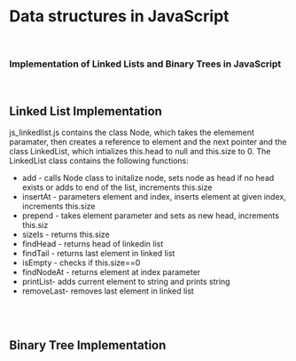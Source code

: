 <h1>Data structures in JavaScript</h1>
<br>
<h3>Implementation of Linked Lists and Binary Trees in JavaScript</h3>
<br>
<h2>Linked List Implementation</h2>
js_linkedlist.js contains the class Node, which takes the elemement paramater, then creates a reference to element and the next pointer and the class LinkedList, which intializes this.head to null and this.size to 0.  The LinkedList class contains the following functions:
<br>
<ul>
  <li>add - calls Node class to initalize node, sets node as head if no head exists or adds to end of the list, increments this.size</li>
  <li>insertAt - parameters element and index, inserts element at given index, increments this.size</li>
  <li>prepend - takes element parameter and sets as new head, increments this.siz</li>
  <li>sizeIs - returns this.size</li>
  <li>findHead - returns head of linkedin list</li>
  <li>findTail - returns last element in linked list</li>
  <li>isEmpty - checks if this.size==0</li>
  <li>findNodeAt - returns element at index parameter</li>
  <li>printList- adds current element to string and prints string</li>
  <li>removeLast- removes last element in linked list</li>
  
 </ul>
 
 <br><br>
 <h2>Binary Tree Implementation</h2>
 
